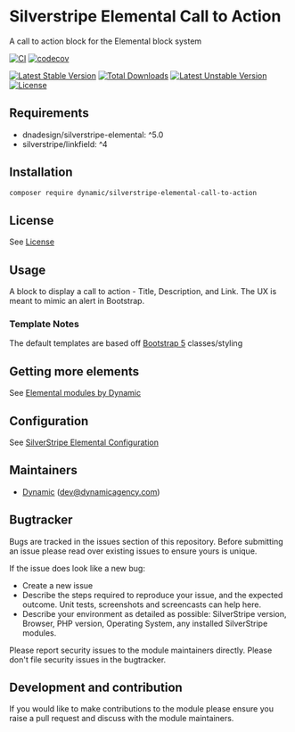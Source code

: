 # Silverstripe Elemental Call to Action

A call to action block for the Elemental block system

[![CI](https://github.com/dynamic/silverstripe-elemental-call-to-action/actions/workflows/ci.yml/badge.svg)](https://github.com/dynamic/silverstripe-elemental-call-to-action/actions/workflows/ci.yml)
[![codecov](https://codecov.io/gh/dynamic/silverstripe-elemental-call-to-action/branch/master/graph/badge.svg)](https://codecov.io/gh/dynamic/silverstripe-elemental-call-to-action)

[![Latest Stable Version](https://poser.pugx.org/dynamic/silverstripe-elemental-call-to-action/v/stable)](https://packagist.org/packages/dynamic/silverstripe-elemental-call-to-action)
[![Total Downloads](https://poser.pugx.org/dynamic/silverstripe-elemental-call-to-action/downloads)](https://packagist.org/packages/dynamic/silverstripe-elemental-call-to-action)
[![Latest Unstable Version](https://poser.pugx.org/dynamic/silverstripe-elemental-call-to-action/v/unstable)](https://packagist.org/packages/dynamic/silverstripe-elemental-call-to-action)
[![License](https://poser.pugx.org/dynamic/silverstripe-elemental-call-to-action/license)](https://packagist.org/packages/dynamic/silverstripe-elemental-call-to-action)

## Requirements

* dnadesign/silverstripe-elemental: ^5.0
* silverstripe/linkfield: ^4

## Installation

```sh
composer require dynamic/silverstripe-elemental-call-to-action
```

## License

See [License](LICENSE.md)

## Usage

A block to display a call to action - Title, Description, and Link. The UX is meant to mimic an alert in Bootstrap.

### Template Notes

The default templates are based off [Bootstrap 5](https://getbootstrap.com/) classes/styling

## Getting more elements

See [Elemental modules by Dynamic](https://github.com/orgs/dynamic/repositories?q=elemental&type=all&language=&sort=)

## Configuration

See [SilverStripe Elemental Configuration](https://github.com/silverstripe/silverstripe-elemental#configuration)

## Maintainers

 *  [Dynamic](https://www.dynamicagency.com) (<dev@dynamicagency.com>)

## Bugtracker
Bugs are tracked in the issues section of this repository. Before submitting an issue please read over
existing issues to ensure yours is unique.

If the issue does look like a new bug:

 - Create a new issue
 - Describe the steps required to reproduce your issue, and the expected outcome. Unit tests, screenshots
 and screencasts can help here.
 - Describe your environment as detailed as possible: SilverStripe version, Browser, PHP version,
 Operating System, any installed SilverStripe modules.

Please report security issues to the module maintainers directly. Please don't file security issues in the bugtracker.

## Development and contribution
If you would like to make contributions to the module please ensure you raise a pull request and discuss with the module maintainers.
